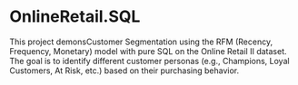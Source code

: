 # OnlineRetail.SQL
This project demonsCustomer Segmentation using the RFM (Recency, Frequency, Monetary) model with pure SQL on the Online Retail II dataset. The goal is to identify different customer personas (e.g., Champions, Loyal Customers, At Risk, etc.) based on their purchasing behavior.
